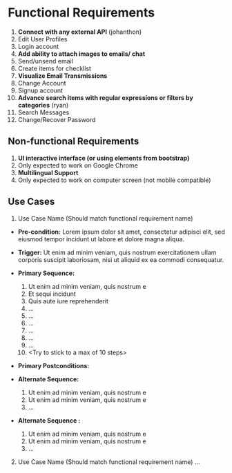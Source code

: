 # Functional Requirements

1. **Connect with any external API** (johanthon)
2. Edit User Profiles
3. Login account
4. **Add ability to attach images to emails/ chat**
5. Send/unsend email
6. Create items for checklist
7. **Visualize Email Transmissions**
8. Change Account
9. Signup account
10. **Advance search items with regular expressions or filters by categories** (ryan)
11. Search Messages
12. Change/Recover Password

## Non-functional Requirements

1. **UI interactive interface (or using elements from bootstrap)**
2. Only expected to work on Google Chrome
3. **Multilingual Support**
4. Only expected to work on computer screen (not mobile compatible)

## Use Cases

1. Use Case Name (Should match functional requirement name)

- **Pre-condition:** <can be a list or short description> Lorem ipsum dolor sit amet, consectetur adipisci elit, sed eiusmod tempor incidunt ut labore et dolore magna aliqua.

- **Trigger:** <can be a list or short description> Ut enim ad minim veniam, quis nostrum exercitationem ullam corporis suscipit laboriosam, nisi ut aliquid ex ea commodi consequatur.

- **Primary Sequence:**

  1. Ut enim ad minim veniam, quis nostrum e
  2. Et sequi incidunt
  3. Quis aute iure reprehenderit
  4. ...
  5. ...
  6. ...
  7. ...
  8. ...
  9. ...
  10. <Try to stick to a max of 10 steps>

- **Primary Postconditions:** <can be a list or short description>

- **Alternate Sequence:** <you can have more than one alternate sequence to describe multiple issues that may arise>

  1. Ut enim ad minim veniam, quis nostrum e
  2. Ut enim ad minim veniam, quis nostrum e
  3. ...

- **Alternate Sequence <optional>:** <you can have more than one alternate sequence to describe multiple issues that may arise>

  1. Ut enim ad minim veniam, quis nostrum e
  2. Ut enim ad minim veniam, quis nostrum e
  3. ...

2. Use Case Name (Should match functional requirement name)
   ...
